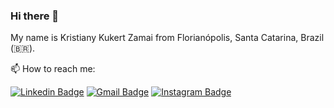 ### Hi there 👋

My name is Kristiany Kukert Zamai from Florianópolis, Santa Catarina, Brazil (🇧🇷). 


📫 How to reach me:

[![Linkedin Badge](https://img.shields.io/badge/-LinkedIn-blue?style=flat-square&logo=Linkedin&logoColor=white&link=https://br.linkedin.com/in/kristiany-kukert-zamai-b92422/pt-br)](https://br.linkedin.com/in/kristiany-kukert-zamai-b92422/pt-br)
[![Gmail Badge](https://img.shields.io/badge/-Gmail-c14438?style=flat-square&logo=Gmail&logoColor=white&link=mailto:kkzamai@gmail.com)](mailto:kkzamai@gmail.com)
[![Instagram Badge](https://img.shields.io/badge/-Instagram-purple?style=flat-square&logo=Instagram&logoColor=white&link=https://instagram.com/kriskkz)](https://instagram.com/kriskkz)

<!--

**kkzamai/kkzamai** is a ✨ _special_ ✨ repository because its `README.md` (this file) appears on your GitHub profile.

Here are some ideas to get you started:

- 🔭 I’m currently working on ...
- 🌱 I’m currently learning ...
- 👯 I’m looking to collaborate on ...
- 🤔 I’m looking for help with ...
- 💬 Ask me about ...
- 📫 How to reach me: ...
- 😄 Pronouns: ...
- ⚡ Fun fact: ...
-->
